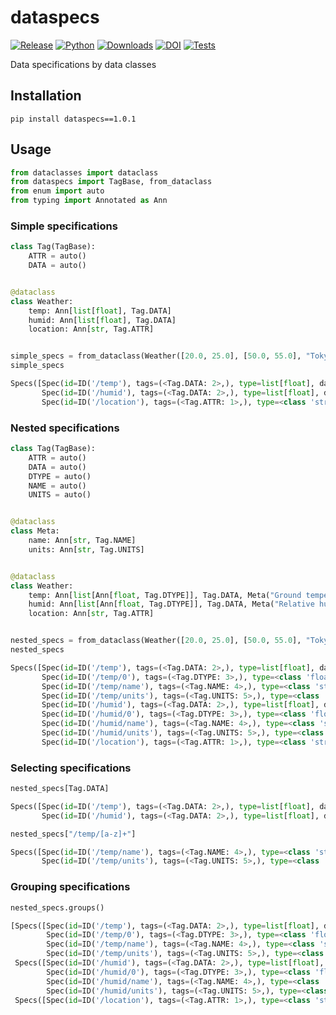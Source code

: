 # dataspecs

[![Release](https://img.shields.io/pypi/v/dataspecs?label=Release&color=cornflowerblue&style=flat-square)](https://pypi.org/project/dataspecs/)
[![Python](https://img.shields.io/pypi/pyversions/dataspecs?label=Python&color=cornflowerblue&style=flat-square)](https://pypi.org/project/dataspecs/)
[![Downloads](https://img.shields.io/pypi/dm/dataspecs?label=Downloads&color=cornflowerblue&style=flat-square)](https://pepy.tech/project/dataspecs)
[![DOI](https://img.shields.io/badge/DOI-10.5281/zenodo.10652375-cornflowerblue?style=flat-square)](https://doi.org/10.5281/zenodo.10652375)
[![Tests](https://img.shields.io/github/actions/workflow/status/astropenguin/dataspecs/tests.yaml?label=Tests&style=flat-square)](https://github.com/astropenguin/dataspecs/actions)

Data specifications by data classes

## Installation

```shell
pip install dataspecs==1.0.1
```

## Usage

```python
from dataclasses import dataclass
from dataspecs import TagBase, from_dataclass
from enum import auto
from typing import Annotated as Ann
```

### Simple specifications

```python
class Tag(TagBase):
    ATTR = auto()
    DATA = auto()


@dataclass
class Weather:
    temp: Ann[list[float], Tag.DATA]
    humid: Ann[list[float], Tag.DATA]
    location: Ann[str, Tag.ATTR]


simple_specs = from_dataclass(Weather([20.0, 25.0], [50.0, 55.0], "Tokyo"))
simple_specs
```
```python
Specs([Spec(id=ID('/temp'), tags=(<Tag.DATA: 2>,), type=list[float], data=[20.0, 25.0]),
       Spec(id=ID('/humid'), tags=(<Tag.DATA: 2>,), type=list[float], data=[50.0, 55.0]),
       Spec(id=ID('/location'), tags=(<Tag.ATTR: 1>,), type=<class 'str'>, data='Tokyo')])
```

### Nested specifications

```python
class Tag(TagBase):
    ATTR = auto()
    DATA = auto()
    DTYPE = auto()
    NAME = auto()
    UNITS = auto()


@dataclass
class Meta:
    name: Ann[str, Tag.NAME]
    units: Ann[str, Tag.UNITS]


@dataclass
class Weather:
    temp: Ann[list[Ann[float, Tag.DTYPE]], Tag.DATA, Meta("Ground temperature", "K")]
    humid: Ann[list[Ann[float, Tag.DTYPE]], Tag.DATA, Meta("Relative humidity", "%")]
    location: Ann[str, Tag.ATTR]


nested_specs = from_dataclass(Weather([20.0, 25.0], [50.0, 55.0], "Tokyo"))
nested_specs
```
```python
Specs([Spec(id=ID('/temp'), tags=(<Tag.DATA: 2>,), type=list[float], data=[20.0, 25.0]),
       Spec(id=ID('/temp/0'), tags=(<Tag.DTYPE: 3>,), type=<class 'float'>, data=None),
       Spec(id=ID('/temp/name'), tags=(<Tag.NAME: 4>,), type=<class 'str'>, data='Ground temperature'),
       Spec(id=ID('/temp/units'), tags=(<Tag.UNITS: 5>,), type=<class 'str'>, data='K'),
       Spec(id=ID('/humid'), tags=(<Tag.DATA: 2>,), type=list[float], data=[50.0, 55.0]),
       Spec(id=ID('/humid/0'), tags=(<Tag.DTYPE: 3>,), type=<class 'float'>, data=None),
       Spec(id=ID('/humid/name'), tags=(<Tag.NAME: 4>,), type=<class 'str'>, data='Relative humidity'),
       Spec(id=ID('/humid/units'), tags=(<Tag.UNITS: 5>,), type=<class 'str'>, data='%'),
       Spec(id=ID('/location'), tags=(<Tag.ATTR: 1>,), type=<class 'str'>, data='Tokyo')])
```

### Selecting specifications

```python
nested_specs[Tag.DATA]
```
```python
Specs([Spec(id=ID('/temp'), tags=(<Tag.DATA: 2>,), type=list[float], data=[20.0, 25.0]),
       Spec(id=ID('/humid'), tags=(<Tag.DATA: 2>,), type=list[float], data=[50.0, 55.0])])
```

```python
nested_specs["/temp/[a-z]+"]
```
```python
Specs([Spec(id=ID('/temp/name'), tags=(<Tag.NAME: 4>,), type=<class 'str'>, data='Ground temperature'),
       Spec(id=ID('/temp/units'), tags=(<Tag.UNITS: 5>,), type=<class 'str'>, data='K')])
```

### Grouping specifications

```python
nested_specs.groups()
```
```python
[Specs([Spec(id=ID('/temp'), tags=(<Tag.DATA: 2>,), type=list[float], data=[20.0, 25.0]),
        Spec(id=ID('/temp/0'), tags=(<Tag.DTYPE: 3>,), type=<class 'float'>, data=None),
        Spec(id=ID('/temp/name'), tags=(<Tag.NAME: 4>,), type=<class 'str'>, data='Ground temperature'),
        Spec(id=ID('/temp/units'), tags=(<Tag.UNITS: 5>,), type=<class 'str'>, data='K')]),
 Specs([Spec(id=ID('/humid'), tags=(<Tag.DATA: 2>,), type=list[float], data=[50.0, 55.0]),
        Spec(id=ID('/humid/0'), tags=(<Tag.DTYPE: 3>,), type=<class 'float'>, data=None),
        Spec(id=ID('/humid/name'), tags=(<Tag.NAME: 4>,), type=<class 'str'>, data='Relative humidity'),
        Spec(id=ID('/humid/units'), tags=(<Tag.UNITS: 5>,), type=<class 'str'>, data='%')]),
 Specs([Spec(id=ID('/location'), tags=(<Tag.ATTR: 1>,), type=<class 'str'>, data='Tokyo')])]
```

